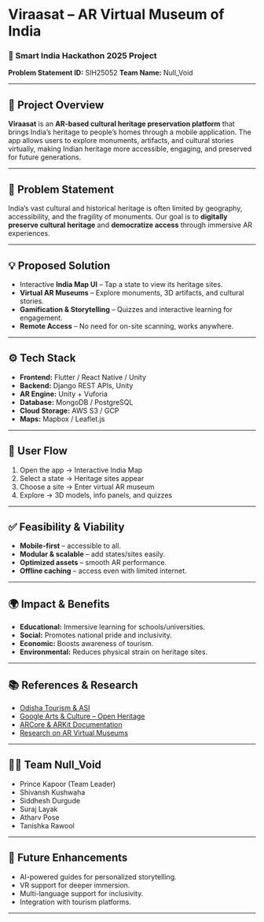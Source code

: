 # Viraasat – AR Virtual Museum of India

### 🚀 Smart India Hackathon 2025 Project

**Problem Statement ID:** SIH25052
**Team Name:** Null_Void

---

## 📌 Project Overview

**Viraasat** is an **AR-based cultural heritage preservation platform** that brings India’s heritage to people’s homes through a mobile application.
The app allows users to explore monuments, artifacts, and cultural stories virtually, making Indian heritage more accessible, engaging, and preserved for future generations.

---

## 🎯 Problem Statement

India’s vast cultural and historical heritage is often limited by geography, accessibility, and the fragility of monuments.
Our goal is to **digitally preserve cultural heritage** and **democratize access** through immersive AR experiences.

---

## 💡 Proposed Solution

* Interactive **India Map UI** – Tap a state to view its heritage sites.
* **Virtual AR Museums** – Explore monuments, 3D artifacts, and cultural stories.
* **Gamification & Storytelling** – Quizzes and interactive learning for engagement.
* **Remote Access** – No need for on-site scanning, works anywhere.

---

## ⚙️ Tech Stack

* **Frontend:** Flutter / React Native / Unity
* **Backend:** Django REST APIs, Unity
* **AR Engine:** Unity + Vuforia
* **Database:** MongoDB / PostgreSQL
* **Cloud Storage:** AWS S3 / GCP
* **Maps:** Mapbox / Leaflet.js

---

## 🔄 User Flow

1. Open the app → Interactive India Map
2. Select a state → Heritage sites appear
3. Choose a site → Enter virtual AR museum
4. Explore → 3D models, info panels, and quizzes

---

## ✅ Feasibility & Viability

* **Mobile-first** – accessible to all.
* **Modular & scalable** – add states/sites easily.
* **Optimized assets** – smooth AR performance.
* **Offline caching** – access even with limited internet.

---

## 🌍 Impact & Benefits

* **Educational:** Immersive learning for schools/universities.
* **Social:** Promotes national pride and inclusivity.
* **Economic:** Boosts awareness of tourism.
* **Environmental:** Reduces physical strain on heritage sites.

---

## 📚 References & Research

* [Odisha Tourism & ASI](https://odishatourism.gov.in/content/tourism/en.html)
* [Google Arts & Culture – Open Heritage](https://artsandculture.google.com/project/openheritage)
* [ARCore & ARKit Documentation](https://developers.google.com/ar)
* [Research on AR Virtual Museums](https://www.frontiersin.org/journals/virtual-reality/articles/10.3389/frvir.2023.1240562/full)

---

## 👨‍💻 Team Null_Void

* Prince Kapoor (Team Leader)
* Shivansh Kushwaha
* Siddhesh Durgude
* Suraj Layak
* Atharv Pose
* Tanishka Rawool

---

## 📌 Future Enhancements

* AI-powered guides for personalized storytelling.
* VR support for deeper immersion.
* Multi-language support for inclusivity.
* Integration with tourism platforms.

---
